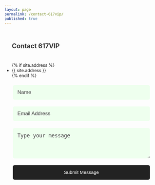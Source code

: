 ```yaml
---
layout: page
permalink: /contact-617vip/
published: true
---
```

<style>
  .form{
    position:relative;
  }
   form{
     width:100%;
     max-width:450px;
     padding:0;
   }
   input,textarea{
    display:block;
    width:100%;
    margin:22.5px auto;
    padding:15px;
    font-size:1.1em !important;
    border-radius:6px;
    border:none;
    outline:none;
    -webkit-appearance:none;
    background-color:#eeffee;
    transition: all 0.3s ease-in-out; 
   }
   input:hover,
   input:focus,
   textarea:hover,
   textarea:focus{
     background-color:#fafafa;
   }
  ::-webkit-input-placeholder{
    color:#444;
    font-size:1.1em;
    }
   .form textarea{
     min-height:100px;
     font-size:1.1em !important
   }
   input[type='submit']{
     background-color:#222;
     color:#fff;
     cursor:pointer;
   }
   input[type='submit']:hover{
     opacity:0.8;
     color:#eee;
   }
   .form h2{
     text-align:center;
   }
  .form-widget{
    width:100%;
    min-height:400px;
    max-width: 450px;
    margin:5px auto;
    padding:0;
    position: relative;
  }
  #notification{
    position:absolute;
    width:100%;
    text-align:center;
    top:0;
    left:0;
    padding:7.5px 12.5px;
    font-size:1.1em;
    opacity:0;
    transition: opacity 1s ease-in;
    color:#343434;
    z-index:9999;
  }
  #notification.showing{
    opacity:1;
    background-color:#f9f9f9;
  }
  .alert {
    margin-bottom: 0;
    font-size:1.1em;
  }
  .alert span{
    color: #111;
  }
  .alert-success .fa{
    color: #DFF2BF;
    margin-right:25px;
  }
  .alert-error .fa{
    margin-right:25px;
    color: #D8000C;
    background-color: #FFBABA;
  }
  .contact-us{
    align-items: stretch;
  }
  .contact-us h2{
    padding: 25px 0;
    color:#343434;
  }
  .alert-loading{
    width:100%;
    text-align:center;
  }
</style>
<section class = 'flex contact-us'>
  <ul class="address child third">
    <h2>Contact 617VIP</h2>
      {% if site.address %}
      <li>{{ site.address }}</li>
      {% endif %}
  </ul>
  <div class = 'form flex child main'>
    <div class = 'form-widget'>
      <div id = 'notification'></div>
      <form  id = 'contact-form' method = 'POST' action = 'https://formspree.io/{{site.email}}'>
        <input type = 'text' placeholder = 'Name' name = 'name' class = 'input-field'>
        <input type = 'email' placeholder = 'Email Address' name = 'email' class = 'input-field'>
        <textarea placeholder = 'Type your message' name = 'message' class = 'input-field'></textarea>
        <input type = 'submit' value = 'Submit Message'>
      </form>
     </div>
  </div>
</section>
